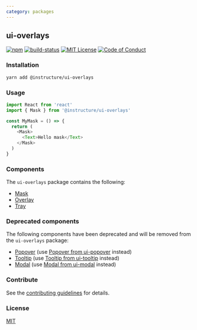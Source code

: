 ```yaml
---
category: packages
---
```


## ui-overlays

[![npm][npm]][npm-url]
[![build-status][build-status]][build-status-url]
[![MIT License][license-badge]][LICENSE]
[![Code of Conduct][coc-badge]][coc]


### Installation

```sh
yarn add @instructure/ui-overlays
```

### Usage

```js
import React from 'react'
import { Mask } from '@instructure/ui-overlays'

const MyMask = () => {
  return (
    <Mask>
      <Text>Hello mask</Text>
    </Mask>
  )
}
```

### Components
The `ui-overlays` package contains the following:
- [Mask](#Mask)
- [Overlay](#Overlay)
- [Tray](#Tray)

### Deprecated components
The following components have been deprecated and will be removed from the `ui-overlays` package:
- [Popover](#DeprecatedPopover) \(use [Popover from ui-popover](#Popover) instead)
- [Tooltip](#DeprecatedTooltip) \(use [Tooltip from ui-tooltip](#Tooltip) instead)
- [Modal](#DeprecatedModal) \(use [Modal from ui-modal](#Modal) instead)

### Contribute
See the [contributing guidelines](#contributing) for details.

### License

[MIT](LICENSE)

[npm]: https://img.shields.io/npm/v/@instructure/ui-overlays.svg
[npm-url]: https://npmjs.com/package/@instructure/ui-overlays

[build-status]: https://travis-ci.org/instructure/instructure-ui.svg?branch=master
[build-status-url]: https://travis-ci.org/instructure/instructure-ui "Travis CI"

[license-badge]: https://img.shields.io/npm/l/instructure-ui.svg?style=flat-square
[license]: https://github.com/instructure/instructure-ui/blob/master/LICENSE

[coc-badge]: https://img.shields.io/badge/code%20of-conduct-ff69b4.svg?style=flat-square
[coc]: https://github.com/instructure/instructure-ui/blob/master/CODE_OF_CONDUCT.md
